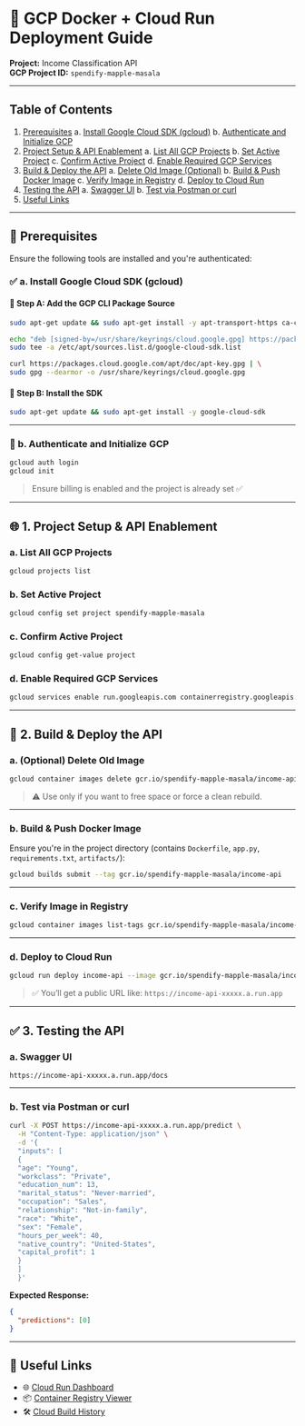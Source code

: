 # 🚀 GCP Docker + Cloud Run Deployment Guide

**Project:** Income Classification API  
**GCP Project ID:** `spendify-mapple-masala`

---

## Table of Contents

1. [Prerequisites](#-prerequisites)
  a. [Install Google Cloud SDK (gcloud)](#-a-install-google-cloud-sdk-gcloud)
  b. [Authenticate and Initialize GCP](#-b-authenticate-and-initialize-gcp)
2. [Project Setup & API Enablement](#-1-project-setup--api-enablement)
  a. [List All GCP Projects](#a-list-all-gcp-projects)
  b. [Set Active Project](#b-set-active-project)
  c. [Confirm Active Project](#c-confirm-active-project)
  d. [Enable Required GCP Services](#d-enable-required-gcp-services)
3. [Build & Deploy the API](#-2-build--deploy-the-api)
  a. [Delete Old Image (Optional)](#a-optional-delete-old-image)
  b. [Build & Push Docker Image](#b-build--push-docker-image)
  c. [Verify Image in Registry](#c-verify-image-in-registry)
  d. [Deploy to Cloud Run](#d-deploy-to-cloud-run)
4. [Testing the API](#-3-testing-the-api)
  a. [Swagger UI](#a-swagger-ui)
  b. [Test via Postman or curl](#b-test-via-postman-or-curl)
5. [Useful Links](#-useful-links)

---

## 📌 Prerequisites

Ensure the following tools are installed and you're authenticated:

### ✅ a. Install Google Cloud SDK (gcloud)

#### 🧱 Step A: Add the GCP CLI Package Source

```bash
sudo apt-get update && sudo apt-get install -y apt-transport-https ca-certificates gnupg
```

```bash
echo "deb [signed-by=/usr/share/keyrings/cloud.google.gpg] https://packages.cloud.google.com/apt cloud-sdk main" | \
sudo tee -a /etc/apt/sources.list.d/google-cloud-sdk.list
```

```bash
curl https://packages.cloud.google.com/apt/doc/apt-key.gpg | \
sudo gpg --dearmor -o /usr/share/keyrings/cloud.google.gpg
```

#### 🧱 Step B: Install the SDK

```bash
sudo apt-get update && sudo apt-get install -y google-cloud-sdk
```

---

### 🔐 b. Authenticate and Initialize GCP

```bash
gcloud auth login
gcloud init
```

> Ensure billing is enabled and the project is already set ✅

---

## 🌐 1. Project Setup & API Enablement

### a. List All GCP Projects

```bash
gcloud projects list
```

### b. Set Active Project

```bash
gcloud config set project spendify-mapple-masala
```

### c. Confirm Active Project

```bash
gcloud config get-value project
```

### d. Enable Required GCP Services

```bash
gcloud services enable run.googleapis.com containerregistry.googleapis.com cloudbuild.googleapis.com
```

---

## 📄 2. Build & Deploy the API

### a. (Optional) Delete Old Image

```bash
gcloud container images delete gcr.io/spendify-mapple-masala/income-api --quiet
```
> ⚠️ Use only if you want to free space or force a clean rebuild.

---

### b. Build & Push Docker Image

Ensure you're in the project directory (contains `Dockerfile`, `app.py`, `requirements.txt`, `artifacts/`):

```bash
gcloud builds submit --tag gcr.io/spendify-mapple-masala/income-api
```

---

### c. Verify Image in Registry

```bash
gcloud container images list-tags gcr.io/spendify-mapple-masala/income-api
```

---

### d. Deploy to Cloud Run

```bash
gcloud run deploy income-api --image gcr.io/spendify-mapple-masala/income-api --platform managed --region us-central1 --allow-unauthenticated
```

> ✅ You’ll get a public URL like:
> `https://income-api-xxxxx.a.run.app`

---

## ✅ 3. Testing the API

### a. Swagger UI

```plaintext
https://income-api-xxxxx.a.run.app/docs
```

---

### b. Test via Postman or curl

```bash
curl -X POST https://income-api-xxxxx.a.run.app/predict \
  -H "Content-Type: application/json" \
  -d '{
  "inputs": [
  {
  "age": "Young",
  "workclass": "Private",
  "education_num": 13,
  "marital_status": "Never-married",
  "occupation": "Sales",
  "relationship": "Not-in-family",
  "race": "White",
  "sex": "Female",
  "hours_per_week": 40,
  "native_country": "United-States",
  "capital_profit": 1
  }
  ]
  }'
```

**Expected Response:**

```json
{
  "predictions": [0]
}
```

---

## 🔗 Useful Links

* 🌐 [Cloud Run Dashboard](https://console.cloud.google.com/run?project=spendify-mapple-masala)
* 📦 [Container Registry Viewer](https://console.cloud.google.com/gcr/images/spendify-mapple-masala)
* 🛠 [Cloud Build History](https://console.cloud.google.com/cloud-build/builds?project=spendify-mapple-masala)